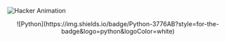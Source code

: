 ![Hacker Animation](https://readme-typing-svg.herokuapp.com?font=Fira+Code&size=22&pause=1000&color=00FF00&center=true&vCenter=true&width=500&lines=$+whatisthis;PYTHON+LAB+EXERCISES;VEGAM+CHECK+CHEYYUVOOO+MISSEEEEE!!!+&#129397;)
<br/>
<div align="center">
![Python](https://img.shields.io/badge/Python-3776AB?style=for-the-badge&logo=python&logoColor=white)
</div>

